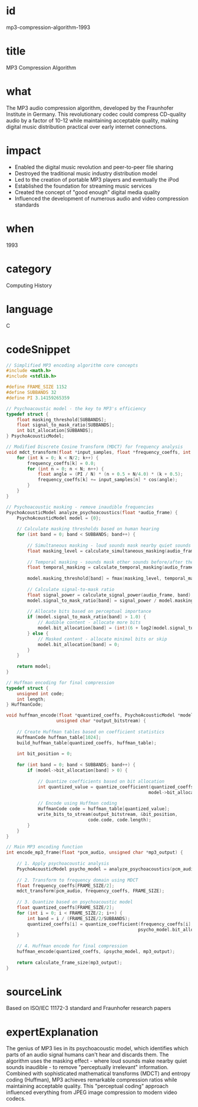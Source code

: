 # id
mp3-compression-algorithm-1993

# title
MP3 Compression Algorithm

# what
The MP3 audio compression algorithm, developed by the Fraunhofer Institute in Germany. This revolutionary codec could compress CD-quality audio by a factor of 10-12 while maintaining acceptable quality, making digital music distribution practical over early internet connections.

# impact
- Enabled the digital music revolution and peer-to-peer file sharing
- Destroyed the traditional music industry distribution model
- Led to the creation of portable MP3 players and eventually the iPod
- Established the foundation for streaming music services
- Created the concept of "good enough" digital media quality
- Influenced the development of numerous audio and video compression standards

# when
1993

# category
Computing History

# language
C

# codeSnippet
```c
// Simplified MP3 encoding algorithm core concepts
#include <math.h>
#include <stdlib.h>

#define FRAME_SIZE 1152
#define SUBBANDS 32
#define PI 3.14159265359

// Psychoacoustic model - the key to MP3's efficiency
typedef struct {
    float masking_threshold[SUBBANDS];
    float signal_to_mask_ratio[SUBBANDS];
    int bit_allocation[SUBBANDS];
} PsychoAcousticModel;

// Modified Discrete Cosine Transform (MDCT) for frequency analysis
void mdct_transform(float *input_samples, float *frequency_coeffs, int N) {
    for (int k = 0; k < N/2; k++) {
        frequency_coeffs[k] = 0.0;
        for (int n = 0; n < N; n++) {
            float angle = (PI / N) * (n + 0.5 + N/4.0) * (k + 0.5);
            frequency_coeffs[k] += input_samples[n] * cos(angle);
        }
    }
}

// Psychoacoustic masking - remove inaudible frequencies
PsychoAcousticModel analyze_psychoacoustics(float *audio_frame) {
    PsychoAcousticModel model = {0};
    
    // Calculate masking thresholds based on human hearing
    for (int band = 0; band < SUBBANDS; band++) {
        
        // Simultaneous masking - loud sounds mask nearby quiet sounds
        float masking_level = calculate_simultaneous_masking(audio_frame, band);
        
        // Temporal masking - sounds mask other sounds before/after them
        float temporal_masking = calculate_temporal_masking(audio_frame, band);
        
        model.masking_threshold[band] = fmax(masking_level, temporal_masking);
        
        // Calculate signal-to-mask ratio
        float signal_power = calculate_signal_power(audio_frame, band);
        model.signal_to_mask_ratio[band] = signal_power / model.masking_threshold[band];
        
        // Allocate bits based on perceptual importance
        if (model.signal_to_mask_ratio[band] > 1.0) {
            // Audible content - allocate more bits
            model.bit_allocation[band] = (int)(6 + log2(model.signal_to_mask_ratio[band]));
        } else {
            // Masked content - allocate minimal bits or skip
            model.bit_allocation[band] = 0;
        }
    }
    
    return model;
}

// Huffman encoding for final compression
typedef struct {
    unsigned int code;
    int length;
} HuffmanCode;

void huffman_encode(float *quantized_coeffs, PsychoAcousticModel *model, 
                   unsigned char *output_bitstream) {
    
    // Create Huffman tables based on coefficient statistics
    HuffmanCode huffman_table[1024];
    build_huffman_table(quantized_coeffs, huffman_table);
    
    int bit_position = 0;
    
    for (int band = 0; band < SUBBANDS; band++) {
        if (model->bit_allocation[band] > 0) {
            
            // Quantize coefficients based on bit allocation
            int quantized_value = quantize_coefficient(quantized_coeffs[band], 
                                                      model->bit_allocation[band]);
            
            // Encode using Huffman coding
            HuffmanCode code = huffman_table[quantized_value];
            write_bits_to_stream(output_bitstream, &bit_position, 
                               code.code, code.length);
        }
    }
}

// Main MP3 encoding function
int encode_mp3_frame(float *pcm_audio, unsigned char *mp3_output) {
    
    // 1. Apply psychoacoustic analysis
    PsychoAcousticModel psycho_model = analyze_psychoacoustics(pcm_audio);
    
    // 2. Transform to frequency domain using MDCT
    float frequency_coeffs[FRAME_SIZE/2];
    mdct_transform(pcm_audio, frequency_coeffs, FRAME_SIZE);
    
    // 3. Quantize based on psychoacoustic model
    float quantized_coeffs[FRAME_SIZE/2];
    for (int i = 0; i < FRAME_SIZE/2; i++) {
        int band = i / (FRAME_SIZE/2/SUBBANDS);
        quantized_coeffs[i] = quantize_coefficient(frequency_coeffs[i], 
                                                  psycho_model.bit_allocation[band]);
    }
    
    // 4. Huffman encode for final compression
    huffman_encode(quantized_coeffs, &psycho_model, mp3_output);
    
    return calculate_frame_size(mp3_output);
}
```

# sourceLink
Based on ISO/IEC 11172-3 standard and Fraunhofer research papers

# expertExplanation
The genius of MP3 lies in its psychoacoustic model, which identifies which parts of an audio signal humans can't hear and discards them. The algorithm uses the masking effect - where loud sounds make nearby quiet sounds inaudible - to remove "perceptually irrelevant" information. Combined with sophisticated mathematical transforms (MDCT) and entropy coding (Huffman), MP3 achieves remarkable compression ratios while maintaining acceptable quality. This "perceptual coding" approach influenced everything from JPEG image compression to modern video codecs.